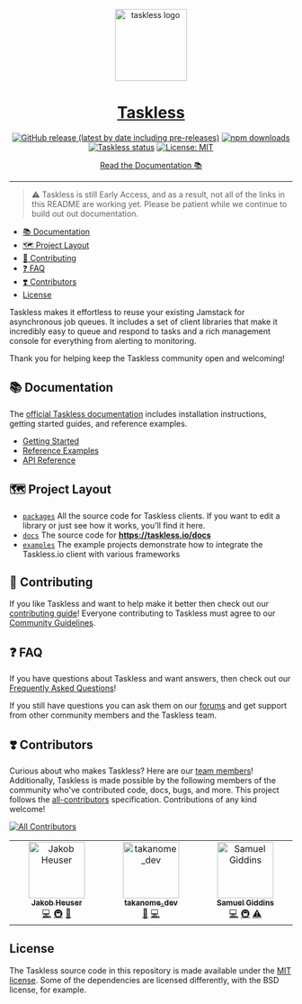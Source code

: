 <!-- Banner -->
<p align="center">
  <a href="https://taskless.io">
    <img alt="taskless logo" height="128" src="./.github/resources/taskless.png">
    <h1 align="center">Taskless</h1>
  </a>
</p>

<!-- Shields (mind the spacing) -->
<p align="center">
  <a aria-label="Taskless on npm" href="https://npmjs.com/package/@taskless/client"><img alt="GitHub release (latest by date including pre-releases)" src="https://img.shields.io/github/v/release/taskless/taskless?include_prereleases&label=latest&style=flat-square"></a>
  <a aria-label="taskless downloads" href="http://www.npmtrends.com/@taskless/client" target="_blank"><img alt="npm downloads" src="https://img.shields.io/npm/dt/@taskless/client?style=flat-square&color=33CC12"></a>
  <a aria-label="Taskless service status" href="https://status.taskless.io"><img alt="Taskless status" src="https://img.shields.io/website?style=flat-square&down_color=orange&down_message=unknown&label=Service&up_color=%2333CC12&up_message=up&url=https%3A%2F%2Ffor.taskless.io" /></a>
  <a aria-label="Taskless Client is free to use" href="https://github.com/taskless/taskless/blob/main/LICENSE" target="_blank"><img alt="License: MIT" src="https://img.shields.io/badge/License-MIT-success.svg?style=flat-square&color=33CC12" /></a>
</p>

<!-- Docs -->
<p align="center">
  <a aria-label="taskless documentation" href="https://taskless.io/docs">Read the Documentation 📚</a>
</p>

---

> :warning: Taskless is still Early Access, and as a result, not all of the links in this README are working yet. Please be patient while we continue to build out out documentation.

- [📚 Documentation](#-documentation)
- [🗺 Project Layout](#-project-layout)
- [👏 Contributing](#-contributing)
- [❓ FAQ](#-faq)
- [❣️ Contributors](#%EF%B8%8F-contributors)
- [License](#license)

Taskless makes it effortless to reuse your existing Jamstack for asynchronous job queues. It includes a set of client libraries that make it incredibly easy to queue and respond to tasks and a rich management console for everything from alerting to monitoring.

Thank you for helping keep the Taskless community open and welcoming!

## 📚 Documentation

The [official Taskless documentation](https://taskless.io/docs) includes installation instructions, getting started guides, and reference examples.

- [Getting Started](#)
- [Reference Examples](#)
- [API Reference](#)

## 🗺 Project Layout

- [`packages`](/packages) All the source code for Taskless clients. If you want to edit a library or just see how it works, you'll find it here.
- [`docs`](/docs) The source code for **https://taskless.io/docs**
- [`examples`](/examples) The example projects demonstrate how to integrate the Taskless.io client with various frameworks

## 👏 Contributing

If you like Taskless and want to help make it better then check out our [contributing guide](/CONTRIBUTING.md)! Everyone contributing to Taskless must agree to our [Community Guidelines](https://taskless.io/guidelines).

## ❓ FAQ

If you have questions about Taskless and want answers, then check out our [Frequently Asked Questions](#)!

If you still have questions you can ask them on our [forums](#) and get support from other community members and the Taskless team.

## ❣️ Contributors

Curious about who makes Taskless? Here are our [team members](https://taskless.io/about)! Additionally, Taskless is made possible by the following members of the community who've contributed code, docs, bugs, and more. This project follows the [all-contributors](https://github.com/all-contributors/all-contributors) specification. Contributions of any kind welcome!

<!-- ALL-CONTRIBUTORS-BADGE:START - Do not remove or modify this section -->
[![All Contributors](https://img.shields.io/badge/all_contributors-3-orange.svg?style=flat-square)](#contributors-)
<!-- ALL-CONTRIBUTORS-BADGE:END -->

<!-- ALL-CONTRIBUTORS-LIST:START - Do not remove or modify this section -->
<!-- prettier-ignore-start -->
<!-- markdownlint-disable -->
<table>
  <tbody>
    <tr>
      <td align="center" valign="top" width="14.28%"><a href="https://codedrift.com"><img src="https://avatars.githubusercontent.com/u/1795?v=4?s=100" width="100px;" alt="Jakob Heuser"/><br /><sub><b>Jakob Heuser</b></sub></a><br /><a href="https://github.com/taskless/taskless/commits?author=jakobo" title="Code">💻</a> <a href="#infra-jakobo" title="Infrastructure (Hosting, Build-Tools, etc)">🚇</a> <a href="https://github.com/taskless/taskless/commits?author=jakobo" title="Documentation">📖</a></td>
      <td align="center" valign="top" width="14.28%"><a href="https://github.com/TAKANOME-DEV"><img src="https://avatars.githubusercontent.com/u/79809121?v=4?s=100" width="100px;" alt="takanome_dev"/><br /><sub><b>takanome_dev</b></sub></a><br /><a href="https://github.com/taskless/taskless/commits?author=TAKANOME-DEV" title="Documentation">📖</a> <a href="https://github.com/taskless/taskless/commits?author=TAKANOME-DEV" title="Code">💻</a></td>
      <td align="center" valign="top" width="14.28%"><a href="https://segiddins.me"><img src="https://avatars.githubusercontent.com/u/1946610?v=4?s=100" width="100px;" alt="Samuel Giddins"/><br /><sub><b>Samuel Giddins</b></sub></a><br /><a href="https://github.com/taskless/taskless/commits?author=segiddins" title="Code">💻</a> <a href="#infra-segiddins" title="Infrastructure (Hosting, Build-Tools, etc)">🚇</a> <a href="https://github.com/taskless/taskless/commits?author=segiddins" title="Tests">⚠️</a></td>
    </tr>
  </tbody>
</table>

<!-- markdownlint-restore -->
<!-- prettier-ignore-end -->

<!-- ALL-CONTRIBUTORS-LIST:END -->

## License

The Taskless source code in this repository is made available under the [MIT license](LICENSE). Some of the dependencies are licensed differently, with the BSD license, for example.
